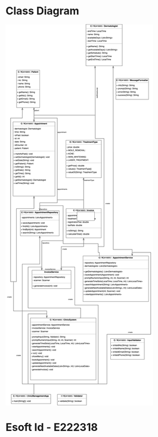 # Class Diagram

![Class-Diagram](./src/assets/githubImage.png)


[//]: # (# Book Appointments)

[//]: # (![create-Appointment]&#40;./src/assets/booking.png&#41;)

[//]: # (![app-recipt]&#40;./src/assets/appo-recipt.png&#41;)

[//]: # ()
[//]: # ()
[//]: # (# View Appointments)

[//]: # (![view-Appointment]&#40;./src/assets/view.png&#41;)

[//]: # ()
[//]: # ()
[//]: # (# Search Appointments)

[//]: # (![search-Appointment]&#40;./src/assets/search.png&#41;)

[//]: # ()
[//]: # ()
[//]: # (# Update Appointments)

[//]: # (![update-Appointment]&#40;./src/assets/update.png&#41;)

[//]: # ()
[//]: # ()
[//]: # (# Invoice Appointments)

[//]: # (![create-Appointment]&#40;./src/assets/invoice.png&#41;)


# Esoft Id - E222318


